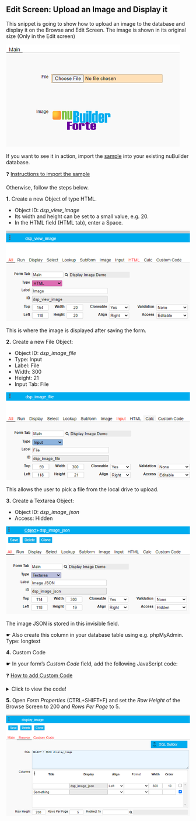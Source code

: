 ## Edit Screen: Upload an Image and Display it

This snippet is going to show how to upload an image to the database and display it on the Browse and Edit Screen. The image is shown in its original size (Only in the Edit screen)

<p align="left">
  <img src="screenshots/upload_display_image.png">
</p>


If you want to see it in action, import the [sample](/sample/2020-08-13_004115_display_image.zip) into your existing nuBuilder database. 

❓ [Instructions to import the sample](/codelib/common/import_sample_sql_file.md) 

Otherwise, follow the steps below.

<b>1.</b> Create a new Object of type HTML. 

* Object ID: *dsp_view_image* 
* Its width and height can be set to a small value, e.g. 20.
* In the HTML field (HTML tab), enter a Space.

<p align="left">
  <img src="screenshots/dsp_view_image.png">
</p>


This is where the image is displayed after saving the form.

<b>2.</b> Create a new File Object: 

* Object ID: *dsp_image_file* 
* Type: Input
* Label: File
* Width: 300
* Height: 21
* Input Tab: File

<p align="left">
  <img src="screenshots/dsp_image_file.png">
</p>

 This allows the user to pick a file from the local drive to upload.
 
<b>3.</b> Create a Textarea Object: 

* Object ID: *dsp_image_json* 
* Access: Hidden

<p align="left">
  <img src="screenshots/dsp_image_json.png">
</p>

The image JSON is stored in this invisible field.

☛  Also create this column in your database table using e.g. phpMyAdmin. Type: longtext

<b>4.</b> Custom Code

☛  In your form’s *Custom Code* field, add the following JavaScript code:

❓ [How to add Custom Code](/codelib/common/form_add_custom_code_javascript.gif)

<details>
  <summary>Click to view the code!</summary>
  
```javascript

// Get the image dimensions
function getImageMeta(url, callback) {
    var img = new Image();
    img.src = url;
    img.onload = function () {
        callback(this.width, this.height);
    }
}

// Converts a JSON string to an embedded HTML Object to display an image
function embedImage(json, d, w , h) {

    if (json === '') {
        return;
    }

    var ob = JSON.parse(json);
    var ty = ob.type;
    var ur = atob(ob.file);

    getImageMeta(ur, function (width, height) {
        var x = document.createElement("EMBED");

        x.setAttribute("type", ty);
        x.setAttribute("src", ur);
     
        if(w !== undefined){ width = w; }
	    if(h !== undefined){ height = h; }
	
        x.setAttribute("width", width);
        x.setAttribute("height", height);

        $('#' + d).html('');
        document.getElementById(d).appendChild(x);

    });

}

// Display the image in the Edit and Browse Screen
if (nuFormType() == 'edit') {
    $('#dsp_image_file_file').attr('accept','.gif,.jpg,.jpeg,.png');
    showEditImage();
} else {
    showBrowseImages();
}


function nuBeforeSave() {

    var f = $('#dsp_image_file').val();

    if (f !== '') {
        $('#dsp_image_json')
            .val(f)
            .change();
    }
    return true;

}


function showEditImage() {
    var json = $('#dsp_image_json').val();
    embedImage(json, 'dsp_view_image');
}


function showBrowseImages() {

    $('[data-nu-column="0"]').each(function (index) {
        var h = $(this).html();
        if (h !== '' && h !== undefined) {
            nuEmbedObject(h, $(this).attr('id'), 140, 140);
        }
    });

}
```
</details>

<b>5.</b> 
Open *Form Properties* (CTRL+SHIFT+F) and set the *Row Height* of the Browse Screen to 200 and *Rows Per Page* to 5.

<p align="left">
  <img src="screenshots/form_properties.png">
</p>


